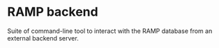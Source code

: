 # RAMP backend

Suite of command-line tool to interact with the RAMP database from an external backend server.
